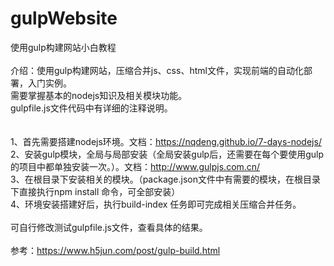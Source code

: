 # gulpWebsite
使用gulp构建网站小白教程
<br><br>
介绍：使用gulp构建网站，压缩合并js、css、html文件，实现前端的自动化部署，入门实例。<br>
需要掌握基本的nodejs知识及相关模块功能。<br>
gulpfile.js文件代码中有详细的注释说明。<br>
<br><br>
1、首先需要搭建nodejs环境。文档：https://nqdeng.github.io/7-days-nodejs/<br>
2、安装gulp模块，全局与局部安装（全局安装gulp后，还需要在每个要使用gulp的项目中都单独安装一次。）。文档：http://www.gulpjs.com.cn/<br>
3、在根目录下安装相关的模块。（package.json文件中有需要的模块，在根目录下直接执行npm install 命令，可全部安装）<br>
4、环境安装搭建好后，执行build-index 任务即可完成相关压缩合并任务。<br>
<br>
可自行修改测试gulpfile.js文件，查看具体的结果。
<br><br>
参考：https://www.h5jun.com/post/gulp-build.html
